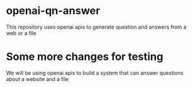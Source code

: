 # openai-qn-answer
This repository uses openai apis to generate question and answers from a web or a file

# Some more changes for testing
We will be using openai apis to build a system that can answer questions about a website and a file


